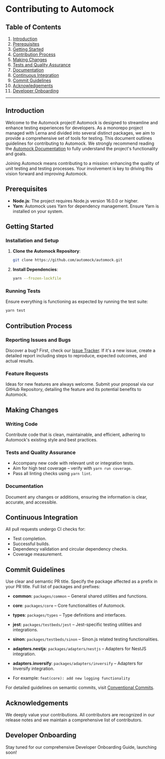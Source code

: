 # Contributing to Automock

## Table of Contents

1. [Introduction](#introduction)
2. [Prerequisites](#prerequisites)
3. [Getting Started](#getting-started)
4. [Contribution Process](#contribution-process)
5. [Making Changes](#making-changes)
6. [Tests and Quality Assurance](#tests-and-quality-assurance)
7. [Documentation](#documentation)
8. [Continuous Integration](#continuous-integration)
9. [Commit Guidelines](#commit-guidelines)
10. [Acknowledgements](#acknowledgements)
11. [Developer Onboarding](#developer-onboarding)

---

## Introduction

Welcome to the Automock project! Automock is designed to streamline and enhance testing experiences for developers. As a
monorepo project managed with Lerna and divided into several distinct packages, we aim to provide a comprehensive set of
tools for testing. This document outlines guidelines for contributing to Automock. We strongly recommend reading
the [Automock Documentation](https://automock.dev) to fully understand the project's functionality and goals.

Joining Automock means contributing to a mission: enhancing the quality of unit testing and testing processes. Your
involvement is key to driving this vision forward and improving Automock.

## Prerequisites

- **Node.js**: The project requires Node.js version 16.0.0 or higher.
- **Yarn**: Automock uses Yarn for dependency management. Ensure Yarn is installed on your system.

## Getting Started

### Installation and Setup

1. **Clone the Automock Repository**:
    ```bash
    git clone https://github.com/automock/automock.git
    ```
2. **Install Dependencies**:
    ```bash
    yarn --frozen-lockfile
    ```

### Running Tests

Ensure everything is functioning as expected by running the test suite:

```bash
yarn test
```

## Contribution Process

### Reporting Issues and Bugs

Discover a bug? First, check our [Issue Tracker](#). If it's a new issue, create a detailed report including steps to
reproduce, expected outcomes, and actual results.

### Feature Requests

Ideas for new features are always welcome. Submit your proposal via our GitHub Repository, detailing the feature and its
potential benefits to Automock.

## Making Changes

### Writing Code

Contribute code that is clean, maintainable, and efficient, adhering to Automock's existing style and best practices.

### Tests and Quality Assurance

- Accompany new code with relevant unit or integration tests.
- Aim for high test coverage – verify with `yarn run coverage`.
- Pass all linting checks using `yarn lint`.

### Documentation

Document any changes or additions, ensuring the information is clear, accurate, and accessible.

## Continuous Integration

All pull requests undergo CI checks for:

- Test completion.
- Successful builds.
- Dependency validation and circular dependency checks.
- Coverage measurement.

## Commit Guidelines

Use clear and semantic PR title. Specify the package affected as a prefix in your PR title. Full list of packages and
prefixes:

- **common**: `packages/common` – General shared utilities and functions.
- **core**: `packages/core` – Core functionalities of Automock.
- **types**: `packages/types` – Type definitions and interfaces.
- **jest**: `packages/testbeds/jest` – Jest-specific testing utilities and integrations.
- **sinon**: `packages/testbeds/sinon` – Sinon.js related testing functionalities.
- **adapters.nestjs**: `packages/adapters/nestjs` – Adapters for NestJS integration.
- **adapters.inversify**: `packages/adapters/inversify` – Adapters for Inversify integration.

- For example: `feat(core): add new logging functionality`

For detailed guidelines on semantic commits,
visit [Conventional Commits](https://www.conventionalcommits.org/en/v1.0.0/#summary).

## Acknowledgements

We deeply value your contributions. All contributors are recognized in our release notes and we maintain a comprehensive
list of contributors.

## Developer Onboarding

Stay tuned for our comprehensive Developer Onboarding Guide, launching soon!
